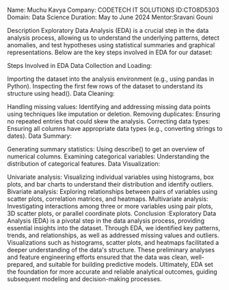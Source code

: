 Name: Muchu Kavya
Company: CODETECH IT SOLUTIONS
ID:CTO8D5303
Domain: Data Science
Duration: May to June 2024
Mentor:Sravani Gouni


Description Exploratory Data Analysis (EDA) is a crucial step in the data analysis process, allowing us to understand the underlying patterns, detect anomalies, and test hypotheses using statistical summaries and graphical representations. Below are the key steps involved in EDA for our dataset:

Steps Involved in EDA Data Collection and Loading:

Importing the dataset into the analysis environment (e.g., using pandas in Python). Inspecting the first few rows of the dataset to understand its structure using head(). Data Cleaning:

Handling missing values: Identifying and addressing missing data points using techniques like imputation or deletion. Removing duplicates: Ensuring no repeated entries that could skew the analysis. Correcting data types: Ensuring all columns have appropriate data types (e.g., converting strings to dates). Data Summary:

Generating summary statistics: Using describe() to get an overview of numerical columns. Examining categorical variables: Understanding the distribution of categorical features. Data Visualization:

Univariate analysis: Visualizing individual variables using histograms, box plots, and bar charts to understand their distribution and identify outliers. Bivariate analysis: Exploring relationships between pairs of variables using scatter plots, correlation matrices, and heatmaps. Multivariate analysis: Investigating interactions among three or more variables using pair plots, 3D scatter plots, or parallel coordinate plots.
Conclusion :Exploratory Data Analysis (EDA) is a pivotal step in the data analysis process, providing essential insights into the dataset. Through EDA, we identified key patterns, trends, and relationships, as well as addressed missing values and outliers. Visualizations such as histograms, scatter plots, and heatmaps facilitated a deeper understanding of the data's structure. These preliminary analyses and feature engineering efforts ensured that the data was clean, well-prepared, and suitable for building predictive models. Ultimately, EDA set the foundation for more accurate and reliable analytical outcomes, guiding subsequent modeling and decision-making processes.
